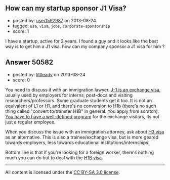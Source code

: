 ## How can my startup sponsor J1 Visa?

- posted by: [user1592987](https://stackexchange.com/users/-1/27576-user1592987) on 2013-08-24
- tagged: `usa`, `visa`, `jobs`, `corporate-sponsorship`
- score: 1

I have a startup, active for 2 years.
I found a guy and it looks like the best way is to get him a J1 visa.
how can my company sponsor a J1 visa for him ?


## Answer 50582

- posted by: [littleadv](https://stackexchange.com/users/-1/13808-littleadv) on 2013-08-24
- score: 0

<p>You need to discuss it with an immigration lawyer. <a href="http://j1visa.state.gov/participants/how-to-apply/eligibility-and-fees/" rel="nofollow">J-1 is an exchange visa</a>, usually used by employers for interns, post-docs and visiting researchers/professors. Some graduate students get it too. It is not an equivalent of L1 or H1, and there's no conversion to H1b (there's no such thing called "convert to/transfer H1B" in general. You apply from scratch). <a href="http://j1visa.state.gov/sponsors/how-to-administer-a-program/" rel="nofollow">You have to have a well-defined program</a> for the exchange visitors, its not just a regular employee.</p>

<p>When you discuss the issue with an immigration attorney, ask about <a href="http://www.uscis.gov/portal/site/uscis/menuitem.eb1d4c2a3e5b9ac89243c6a7543f6d1a/?vgnextoid=8d500b89284a3210VgnVCM100000b92ca60aRCRD&amp;vgnextchannel=8d500b89284a3210VgnVCM100000b92ca60aRCRD" rel="nofollow">H3 visa</a> as an alternative. This is also a trainee/exchange visa, but is more geared towards employers, less towards educational institutions/internships.</p>

<p>Bottom line is that if you're looking for a foreign worker, there's nothing much you can do but to deal with the <a href="http://www.uscis.gov/portal/site/uscis/menuitem.eb1d4c2a3e5b9ac89243c6a7543f6d1a/?vgnextoid=73566811264a3210VgnVCM100000b92ca60aRCRD&amp;vgnextchannel=73566811264a3210VgnVCM100000b92ca60aRCRD" rel="nofollow">H1B visa</a>.</p>




---

All content is licensed under the [CC BY-SA 3.0 license](https://creativecommons.org/licenses/by-sa/3.0/).
